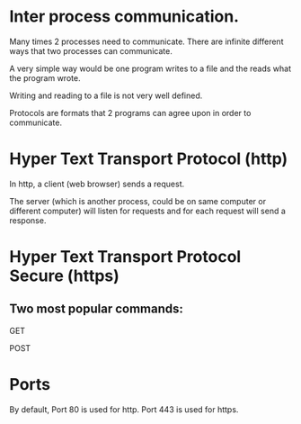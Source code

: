 # Inter process communication.

Many times 2 processes need to communicate. There are infinite different ways that two processes can communicate.

A very simple way would be one program writes to a file and
the reads what the program wrote.

Writing and reading to a file is not very well defined.

Protocols are formats that 2 programs can agree upon in order to communicate.

# Hyper Text Transport Protocol (http)

In http, a client (web browser) sends a request.

The server (which is another process, could be on same computer or different computer) will listen for requests and for each request will
send a response.

# Hyper Text Transport Protocol Secure (https)


## Two most popular commands:

GET

POST

# Ports

By default, Port 80 is used for http.
Port 443 is used for https.
